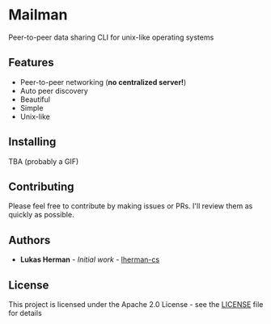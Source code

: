 # Mailman

Peer-to-peer data sharing CLI for unix-like operating systems

## Features

* Peer-to-peer networking (**no centralized server!**)
* Auto peer discovery
* Beautiful
* Simple
* Unix-like

## Installing

TBA (probably a GIF)


## Contributing

Please feel free to contribute by making issues or PRs. I'll review them as quickly as possible.

## Authors

* **Lukas Herman** - *Initial work* - [lherman-cs](https://github.com/lherman-cs)

## License

This project is licensed under the Apache 2.0 License - see the [LICENSE](LICENSE) file for details
